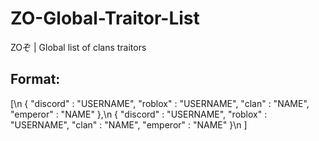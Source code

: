 # ZO-Global-Traitor-List
ZOぞ | Global list of clans traitors

## Format:
[\n
  { "discord" : "USERNAME", "roblox" : "USERNAME", "clan" : "NAME", "emperor" : "NAME" },\n
  { "discord" : "USERNAME", "roblox" : "USERNAME", "clan" : "NAME", "emperor" : "NAME" }\n
]
